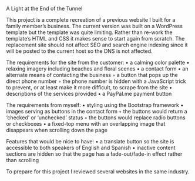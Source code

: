 A Light at the End of the Tunnel

This project is a complete recreation of a previous website I built for a family member’s business. The current version was built on a WordPress template but the template was quite limiting. Rather than re-work the template’s HTML and CSS it makes sense to start again from scratch. The replacement site should not affect SEO and search engine indexing since it will be posted to the current host so the DNS is not affected.

The requirements for the site from the customer: • a calming color palette • relaxing imagery including beaches and floral scenes • a contact form • an alternate means of contacting the business ◦ a button that pops up the direct phone number ◦ the phone number is hidden with a JavaScript trick to prevent, or at least make it more difficult, to scrape from the site • descriptions of the services provided • a PayPal.me payment button

The requirements from myself: • styling using the Bootstrap framework • images serving as buttons in the contact form ◦ the buttons would return a ‘checked’ or ‘unchecked’ status ◦ the buttons would replace radio buttons or checkboxes • a fixed-top menu with an overlapping image that disappears when scrolling down the page

Features that would be nice to have: • a translate button so the site is accessible to both speakers of English and Spanish • inactive content sections are hidden so that the page has a fade-out/fade-in effect rather than scrolling

To prepare for this project I reviewed several websites in the same industry.
